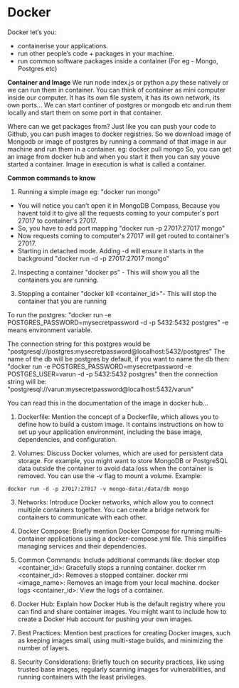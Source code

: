 # Docker
Docker let’s you:
- containerise your applications.
- run other people’s code + packages in your machine.
- run common software packages inside a container  (For eg - Mongo, Postgres etc)

**Container and Image**
We run node index.js or python a.py these natively or we can run them in container. You can think of container as mini computer inside our computer. It has its own file system, 
it has its own network, its own ports...
We can start continer of postgres or mongodb etc and run them locally and start them on some port in that container.

Where can we get packages from?
Just like you can push your code to Github, you can push images to docker registries.
So we download image of Mongodb or image of postgres by running a command of that image in aur machine and run them in a container.
eg: docker pull mongo
So, you can get an image from docker hub and when you start it then you can say youve started a container.
Image in execution is what is called a container.

**Common commands to know**
1. Running a simple image
eg: "docker run mongo"
- You will notice you can’t open it in MongoDB Compass, Because you havent told it to give all the requests coming to your computer's port 27017 to container's 27017.
- So, you have to add port mapping
"docker run -p 27017:27017 mongo"
- Now requests coming to computer's 27017 will get routed to container's 27017.
- Starting in detached mode. Adding -d will ensure it starts in the background
"docker run -d -p 27017:27017 mongo"

2. Inspecting a container
"docker ps" - This will show you all the containers you are running.

3. Stopping a container
"docker kill <container_id>"- This will stop the container that you are running


To run the postgres:
"docker run -e POSTGRES_PASSWORD=mysecretpassword -d -p 5432:5432 postgres"
-e means environment variable.

The connection string for this postgres would be 
"postgresql://postgres:mysecretpassword@localhost:5432/postgres"
The name of the db will be postgres by default, if you want to name the db then:
"docker run -e POSTGRES_PASSWORD=mysecretpassword -e POSTGES_USER=varun -d -p 5432:5432 postgres"
then the connection string will be:
"postgresql://varun:mysecretpassword@localhost:5432/varun"
>
You can read this in the documentation of the image in docker hub...
>



1. Dockerfile: Mention the concept of a Dockerfile, which allows you to define how to build a custom image. It contains instructions on how to set up your application environment, including the base image, dependencies, and configuration.

2. Volumes: Discuss Docker volumes, which are used for persistent data storage. For example, you might want to store MongoDB or PostgreSQL data outside the container to avoid data loss when the container is removed. You can use the -v flag to mount a volume.
Example:

`docker run -d -p 27017:27017 -v mongo-data:/data/db mongo`

3. Networks: Introduce Docker networks, which allow you to connect multiple containers together. You can create a bridge network for containers to communicate with each other.

4. Docker Compose: Briefly mention Docker Compose for running multi-container applications using a docker-compose.yml file. This simplifies managing services and their dependencies.

5. Common Commands: 
Include additional commands like:
docker stop <container_id>: Gracefully stops a running container.
docker rm <container_id>: Removes a stopped container.
docker rmi <image_name>: Removes an image from your local machine.
docker logs <container_id>: View the logs of a container.

6. Docker Hub: Explain how Docker Hub is the default registry where you can find and share container images. You might want to include how to create a Docker Hub account for pushing your own images.

7. Best Practices: Mention best practices for creating Docker images, such as keeping images small, using multi-stage builds, and minimizing the number of layers.

8. Security Considerations: Briefly touch on security practices, like using trusted base images, regularly scanning images for vulnerabilities, and running containers with the least privileges.
